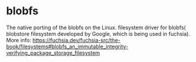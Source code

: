 # blobfs
The native porting of the blobfs on the Linux.
filesystem driver for blobfs( blobstore filesystem developed by Google, which is being used in fuchsia).
More info: https://fuchsia.dev/fuchsia-src/the-book/filesystems#blobfs_an_immutable_integrity-verifying_package_storage_filesystem
